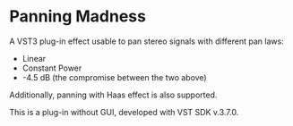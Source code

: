 # Panning Madness

A VST3 plug-in effect usable to pan stereo signals with different pan laws:
* Linear
* Constant Power
* -4.5 dB (the compromise between the two above)

Additionally, panning with Haas effect is also supported.

This is a plug-in without GUI, developed with VST SDK v.3.7.0.
